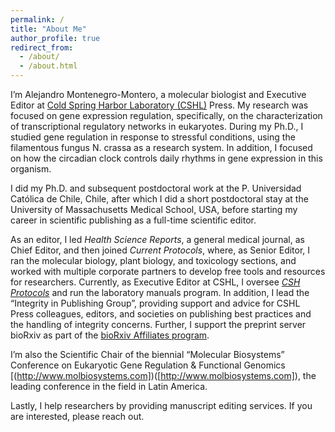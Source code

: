 ```yaml
---
permalink: /
title: "About Me"
author_profile: true
redirect_from: 
  - /about/
  - /about.html
---
```


I’m Alejandro Montenegro-Montero, a molecular biologist and Executive Editor at [Cold Spring Harbor Laboratory (CSHL)]([https://www.cshl.edu/]) Press. My research was focused on gene expression regulation, specifically, on the characterization of transcriptional regulatory networks in eukaryotes. During my Ph.D., I studied gene regulation in response to stressful conditions, using the filamentous fungus N. crassa as a research system. In addition, I focused on how the circadian clock controls daily rhythms in gene expression in this organism.

I did my Ph.D. and subsequent postdoctoral work at the P. Universidad Católica de Chile, Chile, after which I did a short postdoctoral stay at the University of Massachusetts Medical School, USA, before starting my career in scientific publishing as a full-time scientific editor.

As an editor, I led *Health Science Reports*, a general medical journal, as Chief Editor, and then joined *Current Protocols*, where, as Senior Editor, I ran the molecular biology, plant biology, and toxicology sections, and worked with multiple corporate partners to develop free tools and resources for researchers. Currently, as Executive Editor at CSHL, I oversee [*CSH Protocols*]([https://cshprotocols.cshlp.org/]) and run the laboratory manuals program. In addition, I lead the “Integrity in Publishing Group”, providing support and advice for CSHL Press colleagues, editors, and societies on publishing best practices and the handling of integrity concerns. Further, I support the preprint server bioRxiv as part of the [bioRxiv Affiliates program]([https://www.biorxiv.org/about-biorxiv]).

I’m also the Scientific Chair of the biennial “Molecular Biosystems” Conference on Eukaryotic Gene Regulation & Functional Genomics [(http://www.molbiosystems.com])([http://www.molbiosystems.com]), the leading conference in the field in Latin America.

Lastly, I help researchers by providing manuscript editing services. If you are interested, please reach out.
